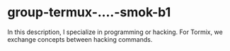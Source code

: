 # group-termux-....-smok-b1
In this description, I specialize in programming or hacking. For Tormix, we exchange concepts between hacking commands.
